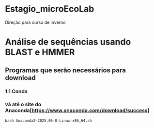 # Estagio_microEcoLab
Direção para curso de inverno


# Análise de sequências usando BLAST e HMMER

## Programas que serão necessários para download

### 1.1 Conda

### vá até o site do Anaconda[https://www.anaconda.com/download/success]

```
bash Anaconda3-2025.06-0-Linux-x86_64.sh
```
